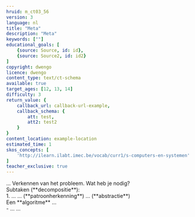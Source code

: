 ```yaml
---
hruid: m_ct03_56
version: 3
language: nl
title: "Meta"
description: "Meta"
keywords: [""]
educational_goals: [
    {source: Source, id: id}, 
    {source: Source2, id: id2}
]
copyright: dwengo
licence: dwengo
content_type: text/ct-schema
available: true
target_ages: [12, 13, 14]
difficulty: 3
return_value: {
    callback_url: callback-url-example,
    callback_schema: {
        att: test,
        att2: test2
    }
}
content_location: example-location
estimated_time: 1
skos_concepts: [
    'http://ilearn.ilabt.imec.be/vocab/curr1/s-computers-en-systemen'
]
teacher_exclusive: true
---
```


<context>
... 
</div>
</context>
<decomposition>
Verkennen van het probleem. Wat heb je nodig? <br> Subtaken (**decompositie**):<br>
1. ... 
</decomposition>
<patternRecognition>
...  (**patroonherkenning**)
</patternRecognition>
<abstraction>
... (**abstractie**)<br>
</abstraction>
<algorithms>
Een **algoritme** ... <br>
- ... 
</algorithms>
<implementation>
... 
</implementation>

